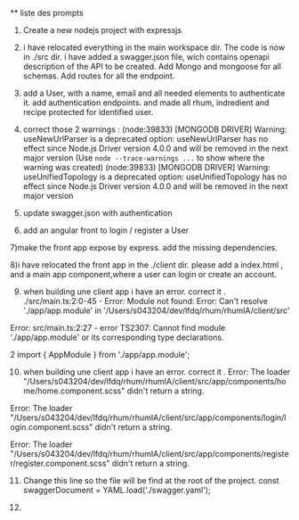 ** liste des prompts

1) Create a new nodejs project with expressjs

2) i have relocated everything in the main workspace dir. The code is now in ./src dir.
i have added a swagger.json file, wich contains openapi description of the API to be created.
Add Mongo and mongoose for all schemas.
Add routes for all the endpoint.

3) add a User, with a name, email and all needed elements to authenticate it.
add authentication endpoints. and made all rhum, indredient and recipe protected for identified user.

4) correct those 2 warnings : 
(node:39833) [MONGODB DRIVER] Warning: useNewUrlParser is a deprecated option: useNewUrlParser has no effect since Node.js Driver version 4.0.0 and will be removed in the next major version
(Use `node --trace-warnings ...` to show where the warning was created)
(node:39833) [MONGODB DRIVER] Warning: useUnifiedTopology is a deprecated option: useUnifiedTopology has no effect since Node.js Driver version 4.0.0 and will be removed in the next major version

5) update swagger.json with authentication

6) add an angular front to login / register a User

7)make the front app expose by express.
add the missing dependencies.

8)i have relocated the front app in the ./client dir.
please add a index.html , and a main app component,where a user can login or create an account.

9) when building une client app i have an error. correct it .
./src/main.ts:2:0-45 - Error: Module not found: Error: Can't resolve './app/app.module' in '/Users/s043204/dev/lfdq/rhum/rhumIA/client/src'

Error: src/main.ts:2:27 - error TS2307: Cannot find module './app/app.module' or its corresponding type declarations.

2 import { AppModule } from './app/app.module';

10) when building une client app i have an error. correct it .
Error: The loader "/Users/s043204/dev/lfdq/rhum/rhumIA/client/src/app/components/home/home.component.scss" didn't return a string.

Error: The loader "/Users/s043204/dev/lfdq/rhum/rhumIA/client/src/app/components/login/login.component.scss" didn't return a string.

Error: The loader "/Users/s043204/dev/lfdq/rhum/rhumIA/client/src/app/components/register/register.component.scss" didn't return a string.

11) Change this line so the file will be find at the root of the project.
const swaggerDocument = YAML.load('./swagger.yaml');

12)

